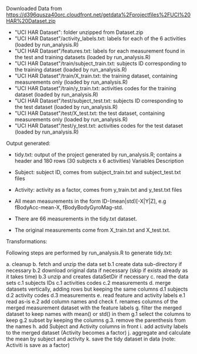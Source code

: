 Downloaded Data from https://d396qusza40orc.cloudfront.net/getdata%2Fprojectfiles%2FUCI%20HAR%20Dataset.zip

* "UCI HAR Dataset": folder unzipped from Dataset.zip
* "UCI HAR Dataset"/activity_labels.txt: labels for each of the 6 activities (loaded by run_analysis.R)
* "UCI HAR Dataset"/features.txt: labels for each measurement found in the test and training datasets (loaded by run_analysis.R)
* "UCI HAR Dataset"/train/subject_train.txt: subjects ID corresponding to the training dataset (loaded by run_analysis.R)
* "UCI HAR Dataset"/train/X_train.txt: the training dataset, containing measurements only (loaded by run_analysis.R)
* "UCI HAR Dataset"/train/y_train.txt: activities codes for the training dataset (loaded by run_analysis.R)
* "UCI HAR Dataset"/test/subject_test.txt: subjects ID corresponding to the test dataset (loaded by run_analysis.R)
* "UCI HAR Dataset"/test/X_test.txt: the test dataset, containing measurements only (loaded by run_analysis.R)
* "UCI HAR Dataset"/test/y_test.txt: activities codes for the test dataset (loaded by run_analysis.R)

Output generated:

* tidy.txt: output of the project generated by run_analysis.R; contains a header and 180 rows (30 subjects x 6 activities)
Variables Description

* Subject: subject ID, comes from subject_train.txt and subject_test.txt files
* Activity: activity as a factor, comes from y_train.txt and y_test.txt files
* All mean measurements in the form ID-(mean|std)[-X|Y|Z], e.g fBodyAcc-mean-X, fBodyBodyGyroMag-std. 
* There are 66 measurements in the tidy.txt dataset. 
* The original measurements come from X_train.txt and X_test.txt.

Transformations:

Following steps are performed by run_analysis.R to generate tidy.txt:

a. cleanup
b. fetch and unzip the data set
b.1 create data sub-directory if necessary
b.2 download original data if necessary (skip if exists already as it takes time)
b.3 unzip and creates dataSetDir if necessary
c. read the data sets
c.1 subjects IDs
c.1 activities codes
c.2 measurements
d. merge datasets vertically, adding rows but keeping the same columns
d.1 subjects
d.2 activity codes
d.3 measurements
e. read feature and activity labels
e.1 read as-is
e.2 add column names and check
f. renames columns of the merged measurement dataset with the feature labels
g. filter the merged dataset to keep names with mean() or std() in them
g.1 select the columns to keep
g.2 subset by keeping the columns
g.3. remove the parenthesis from the names
h. add Subject and Activity columns in front
i. add activity labels to the merged dataset (Activity becomes a factor)
j. aggregate and calculate the mean by subject and activity
k. save the tidy dataset in data (note: Activiti is save as a factor)
